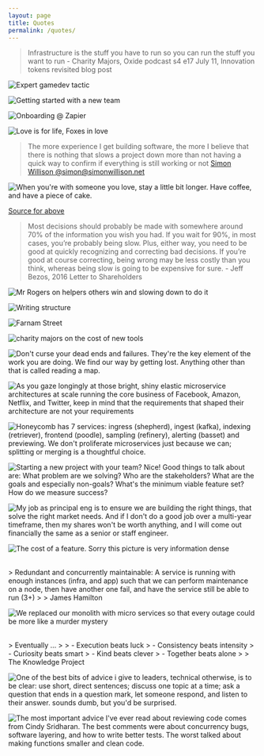 ```yaml
---
layout: page
title: Quotes
permalink: /quotes/
---
```


> Infrastructure is the stuff you have to run so you can run the stuff you want to run - Charity Majors, Oxide podcast s4 e17 July 11, Innovation tokens revisited blog post

![Expert gamedev tactic](/assets/2024/expert_gamedev_tactic.png)

![Getting started with a new team](/assets/2024/broken_shelf_approach_ceo.png)

![Onboarding @ Zapier](/assets/2024/onboarding-at-zapier.jpg)

![Love is for life, Foxes in love](/assets/2024/foxes_in_love_love_is_for_life.jpeg)

> The more experience I get building software, the more I believe that there is nothing that slows a project down more than not having a quick way to confirm if everything is still working or not
> [Simon Willison @simon@simonwillison.net](https://mastodon.social/@simon@simonwillison.net/111819799565653752)

![When you're with someone you love, stay a little bit longer. Have coffee, and have a piece of cake.](/assets/2023/stay-a-little-bit-longer-have-cake-have-coffee-johnstamos.png)

[Source for above](https://www.instagram.com/reel/Cyzsrfaus-N/?igshid=MzRlODBiNWFlZA%3D%3D)

> Most decisions should probably be made with somewhere around 70% of the information you wish you had. If you wait for 90%, in most cases, you’re probably being slow. Plus, either way, you need to be good at quickly recognizing and correcting bad decisions. If you’re good at course correcting, being wrong may be less costly than you think, whereas being slow is going to be expensive for sure. - Jeff Bezos, 2016 Letter to Shareholders

![Mr Rogers on helpers others win and slowing down to do it](/assets/2023/mister_rogers.png)

![Writing structure](/assets/images/2022/on_writing.jpg)

![Farnam Street](/assets/images/2022/fs_quote.png)

![charity majors on the cost of new tools](/assets/images/charity_majors_cost_of_new_tools.png)

![Don't curse your dead ends and failures. They're the key element of the work you are doing. We find our way by getting lost. Anything other than that is called reading a map.](/assets/2023/failure.png)

![As you gaze longingly at those bright, shiny elastic microservice architectures at scale running the core business of Facebook, Amazon, Netflix, and Twitter, keep in mind that the requirements that shaped their architecture are not your requirements](/assets/2023/microservices_2.png)

![Honeycomb has 7 services: ingress (shepherd), ingest (kafka), indexing (retriever), frontend (poodle), sampling (refinery), alerting (basset) and previewing. We don't proliferate microservices just because we can; splitting or merging is a thoughtful choice.](/assets/2023/microservices_3.png)

![Starting a new project with your team? Nice! Good things to talk about are: What problem are we solving? Who are the stakeholders? What are the goals and especially non-goals? What's the minimum viable feature set? How do we measure success?](/assets/2023/starting_a_new_project.png)

![My job as principal eng is to ensure we are building the right things, that solve the right market needs. And if I don't do a good job over a multi-year timeframe, then my shares won't be worth anything, and I will come out financially the same as a senior or staff engineer.](/assets/2023/principle_eng.png)

![The cost of a feature. Sorry this picture is very information dense](/assets/2023/cost_of_a_feature.png)

<br>
> Redundant and concurrently maintainable: A service is running with enough instances (infra, and app) such that we can perform maintenance on a node, then have another one fail, and have the service still be able to run (3+)
> 
> James Hamilton

![We replaced our monolith with micro services so that every outage could be more like a murder mystery](/assets/2023/microservices.png)

<br>
> Eventually …
>
> - Execution beats luck
> - Consistency beats intensity
> - Curiosity beats smart
> - Kind beats clever
> - Together beats alone
>
> The Knowledge Project

![One of the best bits of advice i give to leaders, technical otherwise, is to be clear: use short, direct sentences; discuss one topic at a time; ask a question that ends in a question mark, let someone respond, and listen to their answer. sounds dumb, but you'd be surprised.](/assets/2023/communication.png)

![The most important advice I've ever read about reviewing code comes from Cindy Sridharan. The best comments were about concurrency bugs, software layering, and how to write better tests. The worst talked about making functions smaller and clean code.](/assets/2023/reviewing_code.png)
